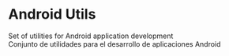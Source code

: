 # Android Utils

Set of utilities for Android application development<br>
Conjunto de utilidades para el desarrollo de aplicaciones Android
